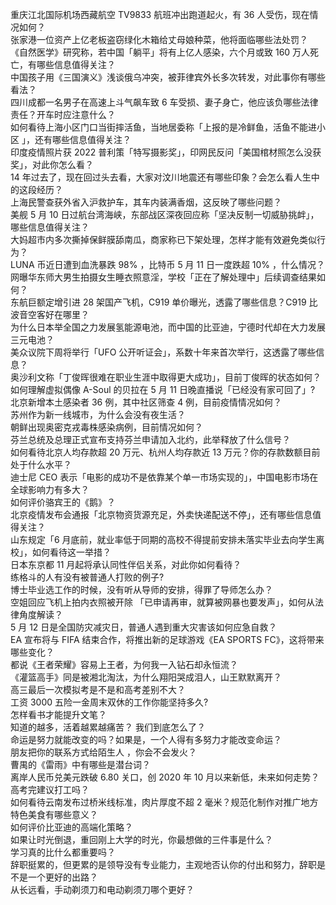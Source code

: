 重庆江北国际机场西藏航空 TV9833 航班冲出跑道起火，有 36 人受伤，现在情况如何？  
张家港一位资产上亿老板盗窃绿化木箱给丈母娘种菜，他将面临哪些法处罚？  
《自然医学》研究称，若中国「躺平」将有上亿人感染，六个月或致 160 万人死亡，有哪些信息值得关注？  
中国孩子用《三国演义》浅谈俄乌冲突，被菲律宾外长多次转发，对此事你有哪些看法？  
四川成都一名男子在高速上斗气飙车致 6 车受损、妻子身亡，他应该负哪些法律责任？开车时应注意什么？  
如何看待上海小区门口当街摔活鱼，当地居委称「上报的是冷鲜鱼，活鱼不能进小区 」，还有哪些信息值得关注？  
印度疫情照片获 2022 普利策「特写摄影奖」，印网民反问「美国棺材照怎么没获奖」，对此你怎么看？  
14 年过去了，现在回过头去看，大家对汶川地震还有哪些印象？会怎么看人生中的这段经历？  
上海民警查获外省入沪救护车，其车内装满香烟，这反映了哪些问题？  
美舰 5 月 10 日过航台湾海峡，东部战区深夜回应称「坚决反制一切威胁挑衅」，哪些信息值得关注？  
大妈超市内多次撕掉保鲜膜舔南瓜，商家称已下架处理，怎样才能有效避免类似行为？  
LUNA 币近日遭到血洗暴跌 98% ，比特币 5 月 11 日一度跌超 10% ，什么情况？  
网曝华东师大男生拍摄女生睡衣照意淫，学校「正在了解处理中」后续调查结果如何？  
东航巨额定增引进 28 架国产飞机，C919 单价曝光，透露了哪些信息？C919 比波音空客好在哪里？  
为什么日本举全国之力发展氢能源电池，而中国的比亚迪，宁德时代却在大力发展三元电池？  
美众议院下周将举行「UFO 公开听证会」，系数十年来首次举行，这透露了哪些信息？  
奥沙利文称「丁俊晖很难在职业生涯中取得更大成功」，目前丁俊晖的状态如何？  
如何理解虚拟偶像 A-Soul 的贝拉在 5 月 11 日晚直播说「已经没有家可回了」?  
北京新增本土感染者 36 例，其中社区筛查 4 例，目前疫情情况如何？  
苏州作为新一线城市，为什么会没有夜生活？  
朝鲜出现奥密克戎毒株感染病例，目前情况如何？  
芬兰总统及总理正式宣布支持芬兰申请加入北约，此举释放了什么信号？  
如何看待北京人均存款超 20 万元、杭州人均存款近 13 万元？你的存款数额目前处于什么水平？  
迪士尼 CEO 表示「电影的成功不是依靠某个单一市场实现的」，中国电影市场在全球影响力有多大？  
如何评价骆宾王的《鹅》？  
北京疫情发布会通报「北京物资货源充足，外卖快递配送不停」，还有哪些信息值得关注？  
山东规定「6 月底前，就业率低于同期的高校不得提前安排未落实毕业去向学生离校」，如何看待这一举措？  
日本东京都 11 月起将承认同性伴侣关系，对此你如何看待？  
练格斗的人有没有被普通人打败的例子?  
博士毕业选工作的时候，没有听从导师的安排，得罪了导师怎么办？  
空姐回应飞机上拍内衣照被开除 「已申请再审，就算被网暴也要发声」，如何从法律角度解读？  
5 月 12 日是全国防灾减灾日，普通人遇到重大灾害该如何应急自救？  
EA 宣布将与 FIFA 结束合作，将推出新的足球游戏《EA SPORTS FC》，这将带来哪些变化？  
都说《王者荣耀》容易上王者，为何我一入钻石却永恒流？  
《灌篮高手》同是被湘北淘汰，为什么翔阳哭成泪人，山王默默离开？  
高三最后一次模拟考是不是和高考差别不大？  
工资 3000 五险一金周末双休的工作你能坚持多久?  
怎样看书才能提升文笔？  
知道的越多，活着越累越痛苦？ 我们到底怎么了？  
命运是努力就能改变的吗？如果是，一个人得有多努力才能改变命运？  
朋友把你的联系方式给陌生人 ，你会不会发火？  
曹禺的《雷雨》中有哪些是潜台词？  
离岸人民币兑美元跌破 6.80 关口，创 2020 年 10 月以来新低，未来如何走势？  
高考完建议打工吗？  
如何看待云南发布过桥米线标准，肉片厚度不超 2 毫米？规范化制作对推广地方特色美食有哪些意义？  
如何评价比亚迪的高端化策略？  
如果让时光倒退，重回刚上大学的时光，你最想做的三件事是什么？  
学习真的比什么都重要吗？  
辞职挺累的，但更累的是领导没有专业能力，主观地否认你的付出和努力，辞职是不是一个更好的出路？  
从长远看，手动剃须刀和电动剃须刀哪个更好？  
